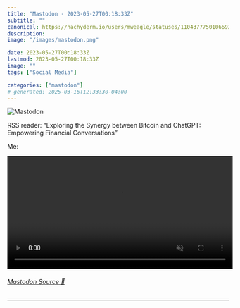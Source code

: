 ```yaml
---
title: "Mastodon - 2023-05-27T00:18:33Z"
subtitle: ""
canonical: https://hachyderm.io/users/mweagle/statuses/110437775010669353
description:
image: "/images/mastodon.png"

date: 2023-05-27T00:18:33Z
lastmod: 2023-05-27T00:18:33Z
image: ""
tags: ["Social Media"]

categories: ["mastodon"]
# generated: 2025-03-16T12:33:30-04:00
---
```

![Mastodon](/images/mastodon.png)

<p>RSS reader: “Exploring the Synergy between Bitcoin and ChatGPT: Empowering Financial Conversations”</p><p>Me:</p>

<video controls autoplay muted loop width="512"><source src="04197a863b1da2f1.mp4" type="video/mp4" /></video>

###### [Mastodon Source 🐘](https://hachyderm.io/@mweagle/110437775010669353)

___

